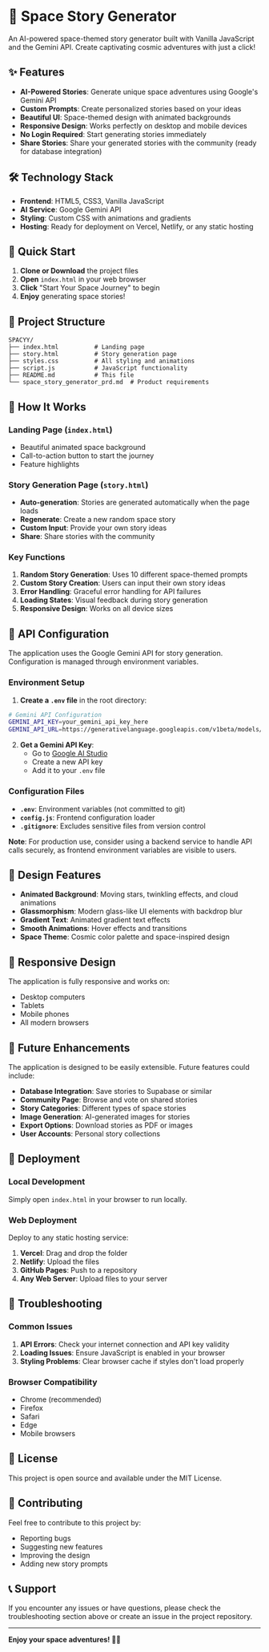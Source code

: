 # 🚀 Space Story Generator

An AI-powered space-themed story generator built with Vanilla JavaScript and the Gemini API. Create captivating cosmic adventures with just a click!

## ✨ Features

- **AI-Powered Stories**: Generate unique space adventures using Google's Gemini API
- **Custom Prompts**: Create personalized stories based on your ideas
- **Beautiful UI**: Space-themed design with animated backgrounds
- **Responsive Design**: Works perfectly on desktop and mobile devices
- **No Login Required**: Start generating stories immediately
- **Share Stories**: Share your generated stories with the community (ready for database integration)

## 🛠️ Technology Stack

- **Frontend**: HTML5, CSS3, Vanilla JavaScript
- **AI Service**: Google Gemini API
- **Styling**: Custom CSS with animations and gradients
- **Hosting**: Ready for deployment on Vercel, Netlify, or any static hosting

## 🚀 Quick Start

1. **Clone or Download** the project files
2. **Open** `index.html` in your web browser
3. **Click** "Start Your Space Journey" to begin
4. **Enjoy** generating space stories!

## 📁 Project Structure

```
SPACYY/
├── index.html          # Landing page
├── story.html          # Story generation page
├── styles.css          # All styling and animations
├── script.js           # JavaScript functionality
├── README.md           # This file
└── space_story_generator_prd.md  # Product requirements
```

## 🎯 How It Works

### Landing Page (`index.html`)
- Beautiful animated space background
- Call-to-action button to start the journey
- Feature highlights

### Story Generation Page (`story.html`)
- **Auto-generation**: Stories are generated automatically when the page loads
- **Regenerate**: Create a new random space story
- **Custom Input**: Provide your own story ideas
- **Share**: Share stories with the community

### Key Functions

1. **Random Story Generation**: Uses 10 different space-themed prompts
2. **Custom Story Creation**: Users can input their own story ideas
3. **Error Handling**: Graceful error handling for API failures
4. **Loading States**: Visual feedback during story generation
5. **Responsive Design**: Works on all device sizes

## 🔧 API Configuration

The application uses the Google Gemini API for story generation. Configuration is managed through environment variables.

### Environment Setup

1. **Create a `.env` file** in the root directory:
```bash
# Gemini API Configuration
GEMINI_API_KEY=your_gemini_api_key_here
GEMINI_API_URL=https://generativelanguage.googleapis.com/v1beta/models/gemini-2.0-flash:generateContent
```

2. **Get a Gemini API Key**:
   - Go to [Google AI Studio](https://makersuite.google.com/app/apikey)
   - Create a new API key
   - Add it to your `.env` file

### Configuration Files

- **`.env`**: Environment variables (not committed to git)
- **`config.js`**: Frontend configuration loader
- **`.gitignore`**: Excludes sensitive files from version control

**Note**: For production use, consider using a backend service to handle API calls securely, as frontend environment variables are visible to users.

## 🎨 Design Features

- **Animated Background**: Moving stars, twinkling effects, and cloud animations
- **Glassmorphism**: Modern glass-like UI elements with backdrop blur
- **Gradient Text**: Animated gradient text effects
- **Smooth Animations**: Hover effects and transitions
- **Space Theme**: Cosmic color palette and space-inspired design

## 📱 Responsive Design

The application is fully responsive and works on:
- Desktop computers
- Tablets
- Mobile phones
- All modern browsers

## 🔮 Future Enhancements

The application is designed to be easily extensible. Future features could include:

- **Database Integration**: Save stories to Supabase or similar
- **Community Page**: Browse and vote on shared stories
- **Story Categories**: Different types of space stories
- **Image Generation**: AI-generated images for stories
- **Export Options**: Download stories as PDF or images
- **User Accounts**: Personal story collections

## 🚀 Deployment

### Local Development
Simply open `index.html` in your browser to run locally.

### Web Deployment
Deploy to any static hosting service:

1. **Vercel**: Drag and drop the folder
2. **Netlify**: Upload the files
3. **GitHub Pages**: Push to a repository
4. **Any Web Server**: Upload files to your server

## 🐛 Troubleshooting

### Common Issues

1. **API Errors**: Check your internet connection and API key validity
2. **Loading Issues**: Ensure JavaScript is enabled in your browser
3. **Styling Problems**: Clear browser cache if styles don't load properly

### Browser Compatibility

- Chrome (recommended)
- Firefox
- Safari
- Edge
- Mobile browsers

## 📄 License

This project is open source and available under the MIT License.

## 🤝 Contributing

Feel free to contribute to this project by:
- Reporting bugs
- Suggesting new features
- Improving the design
- Adding new story prompts

## 📞 Support

If you encounter any issues or have questions, please check the troubleshooting section above or create an issue in the project repository.

---

**Enjoy your space adventures! 🌌✨** 